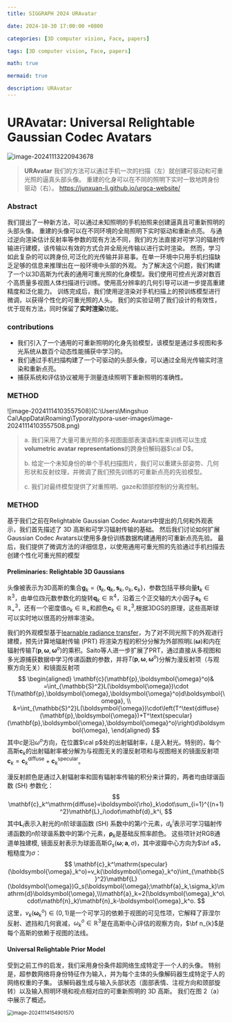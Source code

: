 ```yaml
---
title: SIGGRAPH 2024 URAvatar

date: 2024-10-30 17:00:00 +0800

categories: [3D computer vision, Face, papers]

tags: [3D computer vision, Face, papers]

math: true

mermaid: true

description: URAvatar
---
```


# URAvatar: Universal Relightable Gaussian Codec Avatars

![image-20241113220943678](D:\Github\caimingshuo.github.io\imgs\3dv\3dv9\URAvatar.png)

>**URAvatar**  我们的方法可以通过手机一次的扫描（左）就创建可驱动和可重光照的逼真头部头像。 重建的化身可以在不同的照明下实时一致地跨身份驱动（右）。  https://junxuan-li.github.io/urgca-website/

### Abstract

我们提出了一种新方法，可以通过未知照明的手机拍照来创建逼真且可重新照明的头部头像。 重建的头像可以在不同环境的全局照明下实时驱动和重新点亮。 与通过逆向渲染估计反射率等参数的现有方法不同，我们的方法直接对可学习的辐射传输进行建模，该传输以有效的方式合并全局光传输以进行实时渲染。 然而，学习如此复杂的可以跨身份,可泛化的光传输并非易事。在单一环境中只用手机扫描缺乏足够的信息来推理出在一般环境中头部的外观。 为了解决这个问题，我们构建了一个以3D高斯为代表的通用可重光照的化身模型。我们使用可控点光源对数百个高质量多视图人体扫描进行训练。使用高分辨率的几何引导可以进一步提高重建精度和泛化能力。 训练完成后，我们使用逆渲染对手机扫描上的预训练模型进行微调，以获得个性化的可重光照的人头。 我们的实验证明了我们设计的有效性，优于现有方法，同时保留了**实时渲染**功能。

### contributions

* 我们引入了一个通用的可重新照明的化身先验模型，该模型是通过多视图和多光系统从数百个动态性能捕获中学习的。
* 我们通过手机扫描构建了一个可驱动的头部头像，可以通过全局光传输实时渲染和重新点亮。
* 捕获系统和评估协议被用于测量连续照明下重新照明的准确性。

### METHOD

![image-20241114103557508](C:\Users\Mingshuo Cai\AppData\Roaming\Typora\typora-user-images\image-20241114103557508.png)

>a. 我们采用了大量可重光照的多视图面部表演语料库来训练可以生成**volumetric avatar representations**的跨身份解码器$\cal D$。
>
>b. 给定一个未知身份的单个手机扫描图片，我们可以重建头部姿势、几何形状和反射纹理，并微调了我们预先训练的可重新点亮的先验模型。
>
>c. 我们对最终模型提供了对重照明、gaze和颈部控制的分离控制。

### METHOD

基于我们之前在Relightable Gaussian Codec Avatars中提出的几何和外观表示，我们首先描述了 3D 高斯和可学习辐射传输的基础。 然后我们讨论如何扩展Gaussian Codec Avatars以使用多身份训练数据构建通用的可重新点亮先验。 最后，我们提供了微调方法的详细信息，以使用通用可重光照的先验通过手机扫描去创建个性化可重光照的模型

#### Preliminaries: Relightable 3D Gaussians

头像被表示为3D高斯的集合$\mathbf{g}_k=\{\mathbf{t}_k,\mathbf{q}_k,\mathbf{s}_k,o_k,\mathbf{c}_k\}$，参数包括平移向量$\mathbf{t}_k\in\mathbb{R}^3$，由单位四元数参数化的旋转$\mathbf{q}_k\in\mathbb{R}^4$，沿着三个正交轴的大小因子$\mathbf{s}_k\in\mathbb{R}_+^3$，还有一个密度值$o_k\in\mathbb{R}_+$和颜色$\mathbf{c}_k\in\mathbb{R}_+^3$,根据3DGS的原理，这些高斯球可以实时地以很高的分辨率渲染。

我们的外观模型基于[learnable radiance transfer]()，为了对不同光照下的外观进行建模，预先计算地辐射传输 (PRT) 将渲染方程的积分分解为外部照明$L(\boldsymbol{\omega})$和内在辐射传输$T(\mathbf{p},\boldsymbol{\omega},\boldsymbol{\omega}^o)$的乘积。Saito等人进一步扩展了PRT，通过直接从多视图和多光源捕获数据中学习传递函数的参数，并将$T(\mathbf{p},\boldsymbol{\omega},\boldsymbol{\omega}^o)$分解为漫反射项（与观察方向无关）和镜面反射项
$$
\begin{aligned}
\mathbf{c}(\mathbf{p},\boldsymbol{\omega}^o)& =\int_{\mathbb{S}^2}L(\boldsymbol{\omega})\cdot T(\mathbf{p},\boldsymbol{\omega},\boldsymbol{\omega}^o)d\boldsymbol{\omega}, \\
&=\int_{\mathbb{S}^2}L(\boldsymbol{\omega})\cdot\left(T^\text{diffuse}(\mathbf{p},\boldsymbol{\omega})+T^\text{specular}(\mathbf{p},\boldsymbol{\omega},\boldsymbol{\omega}^o)\right)d\boldsymbol{\omega},
\end{aligned}
$$
其中$c$是沿$\omega^{o}$方向，在位置$\cal p$处的出射辐射率，$L$是入射光。特别的，每个高斯$\mathbf{c}_{k}$的出射辐射率被分解为与视图无关的漫反射项和与视图相关的镜面反射项$\mathbf{c}_k=\mathbf{c}_k^\text{diffuse}+\mathbf{c}_k^\text{specular}$。

漫反射颜色是通过入射辐射率和固有辐射率传输的积分来计算的，两者均由球谐函数 (SH) 参数化：
$$
\mathbf{c}_k^\mathrm{diffuse}=\boldsymbol{\rho}_k\odot\sum_{i=1}^{(n+1)^2}\mathbf{L}_i\odot\mathbf{d}_k^i,
$$
其中$\mathbf{L}_{i}$表示入射光的$n$阶球谐函数 (SH) 系数中的第$i$个元素，$d_{k}^{i}$表示可学习辐射传递函数的$n$阶球谐系数中的第$i$个元素，$\boldsymbol{\rho}_{k}$是基础反照率颜色。 这些项针对RGB通道单独建模, 镜面反射表示为球面高斯$G_s(\boldsymbol{\omega};\mathbf{a},\sigma)$，其中波瓣中心方向为$\bf a$，粗糙度为$\sigma$：
$$
\mathbf{c}_k^\mathrm{specular}(\boldsymbol{\omega}_k^o)=v_k(\boldsymbol{\omega}_k^o)\int_{\mathbb{S}^2}\mathbf{L}(\boldsymbol{\omega})G_s(\boldsymbol{\omega};\mathbf{a}_k,\sigma_k)\mathrm{d}\boldsymbol{\omega},\\\mathbf{a}_k=2(\boldsymbol{\omega}_k^o\cdot\mathbf{n}_k)\mathbf{n}_k-\boldsymbol{\omega}_k^o.
$$
这里，$v_k(\boldsymbol{\omega}_k^o)\in(0,1)$是一个可学习的依赖于视图的可见性项，它解释了菲涅尔反射、遮挡和几何衰减，$\omega_k^o\in\mathbb{R}^3$是在高斯中心评估的观察方向，$\bf n_{k}$是每个高斯的依赖于视图的法线。

#### Universal Relightable Prior Model

受到之前工作的启发，我们采用身份条件超网络生成特定于一个人的头像。 特别是，超参数网络将身份特征作为输入，并为每个主体的头像解码器生成特定于人的网络权重的子集。 该解码器生成与输入头部状态（面部表情、注视方向和颈部旋转）以及输入照明环境和视点相对应的可重新照明的 3D 高斯。 我们在图 2（a）中展示了概述。

<img src="D:\Github\caimingshuo.github.io\imgs\3dv\3dv9\URAvatar_pip2.png" alt="image-20241114154901570" style="zoom:80%;" />



